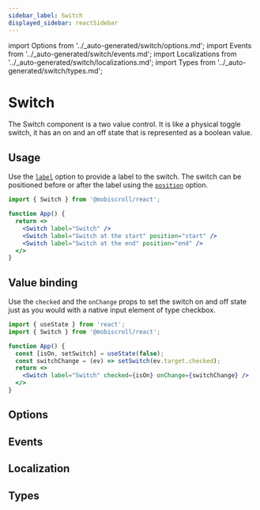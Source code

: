 ```yaml
---
sidebar_label: Switch
displayed_sidebar: reactSidebar
---
```


import Options from '../\_auto-generated/switch/options.md';
import Events from '../\_auto-generated/switch/events.md';
import Localizations from '../\_auto-generated/switch/localizations.md';
import Types from '../\_auto-generated/switch/types.md';

# Switch

The Switch component is a two value control. It is like a physical toggle switch, it has an on and an off state that is represented as a boolean value.

## Usage

Use the [`label`](#opt-label) option to provide a label to the switch.
The switch can be positioned before or after the label using the [`position`](#opt-position) option.

```jsx
import { Switch } from '@mobiscroll/react';

function App() {
  return <>
    <Switch label="Switch" />
    <Switch label="Switch at the start" position="start" />
    <Switch label="Switch at the end" position="end" />
  </>
}
```

## Value binding

Use the `checked` and the `onChange` props to set the switch on and off state just as you would with a native input element of type checkbox.

```jsx
import { useState } from 'react';
import { Switch } from '@mobiscroll/react';

function App() {
  const [isOn, setSwitch] = useState(false);
  const switchChange = (ev) => setSwitch(ev.target.checked);
  return <>
    <Switch label="Switch" checked={isOn} onChange={switchChange} />
  </>
}
```

<div className="option-list">

## Options

<Options />

## Events

<Events />

## Localization

<Localizations />

## Types

<Types />

</div>
